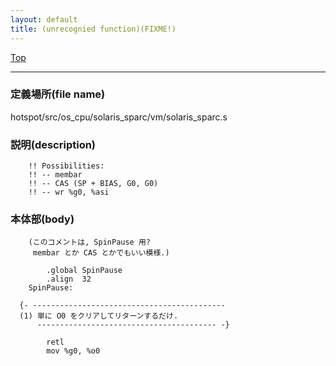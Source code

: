 ```yaml
---
layout: default
title: (unrecognied function)(FIXME!)
---
```

[Top](../index.html)

--- 
### 定義場所(file name)
hotspot/src/os_cpu/solaris_sparc/vm/solaris_sparc.s
### 説明(description)

```
    !! Possibilities:
    !! -- membar
    !! -- CAS (SP + BIAS, G0, G0)
    !! -- wr %g0, %asi
```


### 本体部(body)
```
	(このコメントは, SpinPause 用?
	 membar とか CAS とかでもいい模様.)
	
	    .global SpinPause
	    .align  32
	SpinPause:

  {- -------------------------------------------
  (1) 単に O0 をクリアしてリターンするだけ.
      ---------------------------------------- -}

	    retl
	    mov %g0, %o0
	
```


